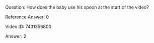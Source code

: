 Question: How does the baby use his spoon at the start of the video?

Reference Answer: 0

Video ID: 7431356800

Answer: 2

